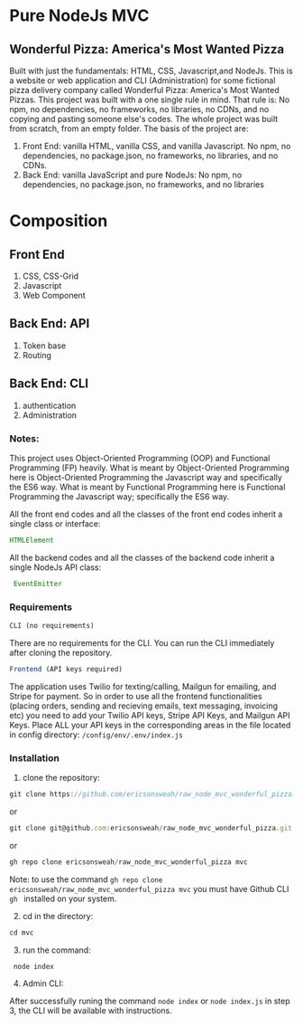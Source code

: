 # Pure NodeJs MVC
## Wonderful Pizza: America's Most Wanted Pizza
Built with just the fundamentals: HTML, CSS, Javascript,and NodeJs.
This is a website or web application  and CLI (Administration) for some fictional pizza delivery company called Wonderful Pizza: America's Most Wanted Pizzas. This project was built with a one single rule in mind. That rule is: No npm, no dependencies, no frameworks, no libraries, no CDNs, and no copying and pasting someone else's codes. The whole project was built from scratch, from an empty folder. The basis of the project are:
1. Front End: vanilla HTML, vanilla CSS, and vanilla Javascript. No npm, no dependencies, no package.json, no frameworks, no libraries, and no CDNs.
2. Back End: vanilla JavaScript and pure NodeJs: No npm, no dependencies, no package.json, no frameworks, and no libraries


# Composition
## Front End
1. CSS, CSS-Grid
2. Javascript
3. Web Component
## Back End: API
1. Token base
2. Routing
## Back End: CLI
1. authentication
2. Administration
### Notes: 
This project uses Object-Oriented Programming (OOP) and Functional Programming (FP) heavily. What is meant by Object-Oriented Programming here is Object-Oriented Programming the Javascript way and specifically the ES6 way. What is meant by Functional Programming here is Functional Programming the Javascript way; specifically the ES6 way.

All the front end codes and all the classes of the front end codes inherit a single class or interface: 
```javascript
HTMLElement
```
All the backend codes and all the classes of the backend code inherit a single NodeJs API class:

```javascript
 EventEmitter
```
### Requirements
```javascript
CLI (no requirements)
```
 There are no requirements for the CLI. You can run the CLI immediately after cloning the repository.

```javascript
Frontend (API keys required)
```
The application uses Twilio for texting/calling, Mailgun for emailing, and Stripe for payment. So in order to use all the frontend functionalities (placing orders, sending and recieving emails, text messaging, invoicing etc) you need to add your Twilio API keys, Stripe API Keys, and Mailgun API Keys. Place ALL your API keys in the corresponding areas in the file located in config directory: ```/config/env/.env/index.js ```



### Installation
1. clone the repository:
 ```javascript
 git clone https://github.com/ericsonsweah/raw_node_mvc_wonderful_pizza.git mvc
```
or 
 ```javascript
 git clone git@github.com:ericsonsweah/raw_node_mvc_wonderful_pizza.git mvc
```
or
  ```javascript
 gh repo clone ericsonsweah/raw_node_mvc_wonderful_pizza mvc
 ```
  Note: to use the command ```gh repo clone ericsonsweah/raw_node_mvc_wonderful_pizza mvc``` you must have  Github CLI ```gh ``` installed on your system.
 
2. cd in the directory:
```javascript
cd mvc
```
3. run the command:
```javascript
 node index
```
4. Admin CLI:

 After successfully runing the command ```node index``` or ```node index.js``` in step 3, the CLI will be available with instructions.

